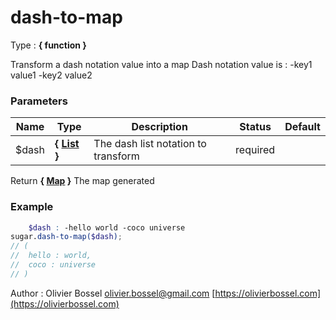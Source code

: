 # dash-to-map

<!-- @namespace: sugar.scss.core.function.dash-to-map -->

Type : **{ function }**


Transform a dash notation value into a map
Dash notation value is : -key1 value1 -key2 value2



### Parameters
Name  |  Type  |  Description  |  Status  |  Default
------------  |  ------------  |  ------------  |  ------------  |  ------------
$dash  |  **{ [List](http://www.sass-lang.com/documentation/file.SASS_REFERENCE.html#lists) }**  |  The dash list notation to transform  |  required  |

Return **{ [Map](http://www.sass-lang.com/documentation/file.SASS_REFERENCE.html#maps) }** The map generated

### Example
```scss
	$dash : -hello world -coco universe
sugar.dash-to-map($dash);
// (
// 	hello : world,
// 	coco : universe
// )
```
Author : Olivier Bossel [olivier.bossel@gmail.com](mailto:olivier.bossel@gmail.com) [https://olivierbossel.com](https://olivierbossel.com)